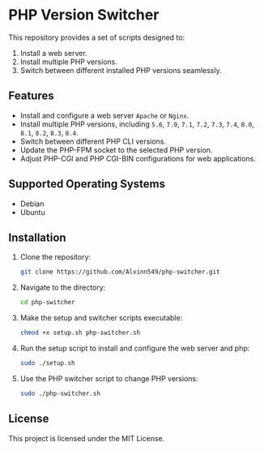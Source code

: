
# PHP Version Switcher

This repository provides a set of scripts designed to:

1. Install a web server.
2. Install multiple PHP versions.
2. Switch between different installed PHP versions seamlessly.

## Features

- Install and configure a web server `Apache` or `Nginx`.
- Install multiple PHP versions, including `5.6`, `7.0`, `7.1`, `7.2`, `7.3`, `7.4`, `8.0`, `8.1`, `8.2`, `8.3`, `8.4`.
- Switch between different PHP CLI versions.
- Update the PHP-FPM socket to the selected PHP version.
- Adjust PHP-CGI and PHP CGI-BIN configurations for web applications.

## Supported Operating Systems

- Debian
- Ubuntu

## Installation

1. Clone the repository:

   ```bash
   git clone https://github.com/Alvinn549/php-switcher.git
   ```

2. Navigate to the directory:

   ```bash
   cd php-switcher
   ```

3. Make the setup and switcher scripts executable:

   ```bash
   chmod +x setup.sh php-switcher.sh
   ```

4. Run the setup script to install and configure the web server and php:

   ```bash
   sudo ./setup.sh
   ```

5. Use the PHP switcher script to change PHP versions:

   ```bash
   sudo ./php-switcher.sh
   ```

## License

This project is licensed under the MIT License.
